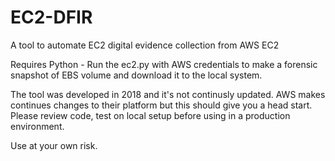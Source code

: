 # EC2-DFIR
A tool to automate EC2 digital evidence collection from AWS EC2

Requires Python - Run the ec2.py with AWS credentials to make a forensic snapshot of EBS volume and download it to the local system. 

The tool was developed in 2018 and it's not continusly updated. AWS makes continues changes to their platform but this should give you a head start. Please review code, test on local setup before using in a production environment. 

Use at your own risk. 
